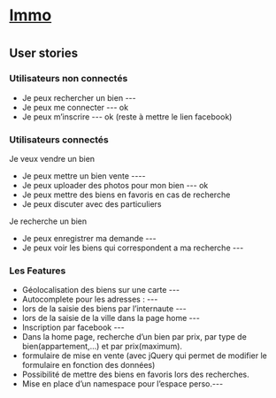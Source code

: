 # [Immo](https://immobilier-production.herokuapp.com/)

# 

## User stories



### Utilisateurs non connectés

- Je peux rechercher un bien --- 
- Je peux me connecter --- ok
- Je peux m’inscrire --- ok (reste à mettre le lien facebook)



### Utilisateurs  connectés

Je veux vendre un bien

- Je peux mettre un bien vente ---- 
- Je peux uploader des photos pour mon bien --- ok
- Je peux mettre des biens en favoris en cas de recherche
- Je peux discuter avec des particuliers

Je recherche un bien

- Je peux enregistrer ma demande  --- 
- Je peux voir les biens qui correspondent a ma recherche ---

### Les Features

- Géolocalisation des biens sur une carte --- 
- Autocomplete pour les adresses : --- 
- lors de la saisie des biens par l’internaute --- 
- lors de la saisie de la ville dans la page home --- 
- Inscription par facebook --- 
- Dans la home page, recherche d’un bien par prix, par type de bien(appartement,…) et par prix(maximum).
- formulaire de mise en vente (avec jQuery qui permet de modifier le formulaire en fonction des données)
- Possibilité de mettre des biens en favoris lors des recherches.
- Mise en place d’un namespace pour l’espace perso.--- 
